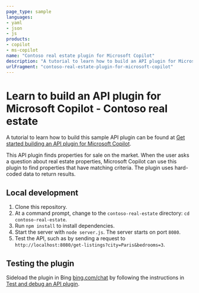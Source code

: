 ```yaml
---
page_type: sample
languages:
- yaml
- json
- js
products:
- copilot
- ms-copilot
name: "Contoso real estate plugin for Microsoft Copilot"
description: "A tutorial to learn how to build an API plugin for Microsoft Copilot"
urlFragment: "contoso-real-estate-plugin-for-microsoft-copilot"
---
```

# Learn to build an API plugin for Microsoft Copilot - Contoso real estate

A tutorial to learn how to build this sample API plugin can be found at [Get started building an API plugin for Microsoft Copilot](https://learn.microsoft.com/copilot-plugins/get-started).

This API plugin finds properties for sale on the market. When the user asks a question about real estate properties, Microsoft Copilot can use this plugin to find properties that have matching criteria. The plugin uses hard-coded data to return results.

## Local development

1.  Clone this repository.
1.  At a command prompt, change to the `contoso-real-estate` directory: `cd contoso-real-estate`.
1.  Run `npm install` to install dependencies.
1.  Start the server with `node server.js`. The server starts on port `8080`.
1.  Test the API, such as by sending a request to `http://localhost:8080/get-listings?city=Paris&bedrooms=3`.

## Testing the plugin

Sideload the plugin in Bing [bing.com/chat](https://bing.com/chat) by following the instructions in [Test and debug an API plugin](https://learn.microsoft.com/copilot-plugins/test-debug/sideload-test-plugins).
